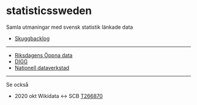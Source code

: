 # statisticssweden
Samla utmaningar med svensk statistik länkade data

* [Skuggbacklog](https://github.com/salgo60/statisticssweden/issues/1)


----
* [Riksdagens Öppna data](https://github.com/salgo60/Wikidata_riksdagen-corpus/issues/50)
* [DIGG](https://github.com/salgo60/DiggUptime/issues/47)
* [Nationell dataverkstad](https://github.com/salgo60/Anslagstavla/issues/3)

---
Se också
* 2020 okt Wikidata <-> SCB [T266870](https://phabricator.wikimedia.org/T266870)
